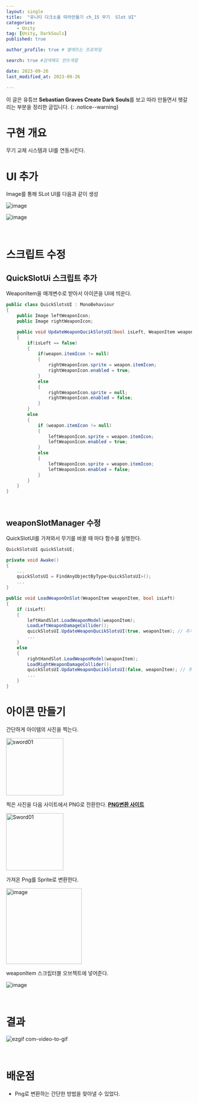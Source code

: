 ```yaml
---
layout: single
title:  "유니티 다크소울 따라만들기 ch_15 무기  Slot UI"
categories: 
    - Unity
tag: [Unity, DarkSouls]
published: true

author_profile: true # 옆에뜨는 프로파일

search: true #검색해도 안뜨게함

date: 2023-09-26
last_modified_at: 2023-09-26

---
```


이 글은 유튜브 **Sebastian Graves Create Dark Souls**를 보고 따라 만들면서 헷갈리는 부분을 정리한 글입니다.
{: .notice--warning}


# 구현 개요
무기 교체 시스템과 UI를 연동시킨다.

# UI 추가

Image를 통해 SLot UI를 다음과 같이 생성

![image](https://github.com/novicehog/comments/assets/131991619/4a77ffbf-d66d-4feb-ab6b-9e20f6fc6dbd)



![image](https://github.com/novicehog/comments/assets/131991619/86b027c4-eefc-4485-afe9-8079a5390387)

<br>

# 스크립트 수정

## QuickSlotUi 스크립트 추가

WeaponItem을 매개변수로 받아서 아이콘을 UI에 띄운다.

```c#
public class QuickSlotsUI : MonoBehaviour
{
    public Image leftWeaponIcon;
    public Image rightWeaponIcon;

    public void UpdateWeaponQucikSlotsUI(bool isLeft, WeaponItem weapon)
    {
        if(isLeft == false)
        {
            if(weapon.itemIcon != null)
            {
                rightWeaponIcon.sprite = weapon.itemIcon;
                rightWeaponIcon.enabled = true;
            }
            else
            {
                rightWeaponIcon.sprite = null;
                rightWeaponIcon.enabled = false;
            }
        }
        else
        {
            if (weapon.itemIcon != null)
            {
                leftWeaponIcon.sprite = weapon.itemIcon;
                leftWeaponIcon.enabled = true;
            }
            else
            {
                leftWeaponIcon.sprite = weapon.itemIcon;
                leftWeaponIcon.enabled = false;
            }
        }
    }
}
```

<br>

## weaponSlotManager 수정

QuickSlotUI를 가져와서 무기를 바꿀 때 마다 함수를 실행한다.

```c#
QuickSlotsUI quickSlotsUI;

private void Awake()
{
    ...
    quickSlotsUI = FindAnyObjectByType<QuickSlotsUI>();
    ...
}

public void LoadWeaponOnSlot(WeaponItem weaponItem, bool isLeft)
{
    if (isLeft)
    {
        leftHandSlot.LoadWeaponModel(weaponItem);
        LoadLeftWeaponDamageCollider();
        quickSlotsUI.UpdateWeaponQucikSlotsUI(true, weaponItem); // 추가
        ...
    }
    else
    {
        rightHandSlot.LoadWeaponModel(weaponItem);
        LoadRightWeaponDamageCollider();
        quickSlotsUI.UpdateWeaponQucikSlotsUI(false, weaponItem); // 추가
        ...
    }
}
```


# 아이콘 만들기

간단하게 아이템의 사진을 찍는다.

<img width="155" alt="sword01" src="https://github.com/novicehog/comments/assets/131991619/512885e7-7ea9-4cb2-86d9-1b28ebeb9133">

<br>

찍은 사진을 다음 사이트에서 PNG로 전환한다.
[**PNG변환 사이트**](https://www.remove.bg/ko)

<img width="155" alt="Sword01" src="https://github.com/novicehog/comments/assets/131991619/71c68d29-d0dd-40d7-86e2-6660fdb4ccc1">

<br>

가져온 Png를 Sprite로 변환한다.

<img width="205" alt="image" src="https://github.com/novicehog/comments/assets/131991619/ef428057-1f55-48bc-8a68-b2c7f958a907">


weaponItem 스크립터블 오브젝트에 넣어준다.

![image](https://github.com/novicehog/comments/assets/131991619/900dd327-f355-4887-8ad4-f8f20f1d755b)

<br>

# 결과

![ezgif com-video-to-gif](https://github.com/novicehog/comments/assets/131991619/641cfee2-1f2d-4b38-93c5-46751e86dcfe)

<br>

# 배운점
- Png로 변환하는 간단한 방법을 찾아낼 수 있었다.



